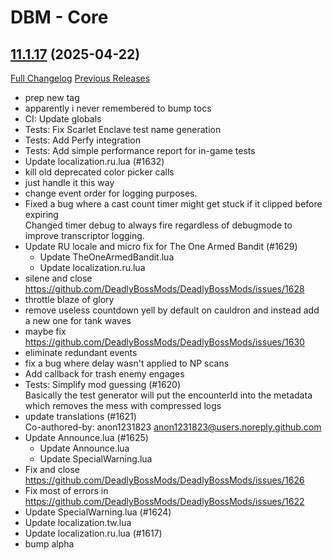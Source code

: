 # DBM - Core

## [11.1.17](https://github.com/DeadlyBossMods/DeadlyBossMods/tree/11.1.17) (2025-04-22)
[Full Changelog](https://github.com/DeadlyBossMods/DeadlyBossMods/compare/11.1.16...11.1.17) [Previous Releases](https://github.com/DeadlyBossMods/DeadlyBossMods/releases)

- prep new tag  
- apparently i never remembered to bump tocs  
- CI: Update globals  
- Tests: Fix Scarlet Enclave test name generation  
- Tests: Add Perfy integration  
- Tests: Add simple performance report for in-game tests  
- Update localization.ru.lua (#1632)  
- kill old deprecated color picker calls  
- just handle it this way  
- change event order for logging purposes.  
- Fixed a bug where a cast count timer might get stuck if it clipped before expiring  
    Changed timer debug to always fire regardless of debugmode to improve transcriptor logging.  
- Update RU locale and micro fix for The One Armed Bandit (#1629)  
    * Update TheOneArmedBandit.lua  
    * Update localization.ru.lua  
- silene and close https://github.com/DeadlyBossMods/DeadlyBossMods/issues/1628  
- throttle blaze of glory  
- remove useless countdown yell by default on cauldron and instead add a new one for tank waves  
- maybe fix https://github.com/DeadlyBossMods/DeadlyBossMods/issues/1630  
- eliminate redundant events  
- fix a bug where delay wasn't applied to NP scans  
- Add callback for trash enemy engages  
- Tests: Simplify mod guessing (#1620)  
    Basically the test generator will put the encounterId into the metadata which removes the mess with compressed logs  
- update translations (#1621)  
    Co-authored-by: anon1231823 <anon1231823@users.noreply.github.com>  
- Update Announce.lua (#1625)  
    * Update Announce.lua  
    * Update SpecialWarning.lua  
- Fix and close https://github.com/DeadlyBossMods/DeadlyBossMods/issues/1626  
- Fix most of errors in https://github.com/DeadlyBossMods/DeadlyBossMods/issues/1622  
- Update SpecialWarning.lua (#1624)  
- Update localization.tw.lua  
- Update localization.ru.lua (#1617)  
- bump alpha  
